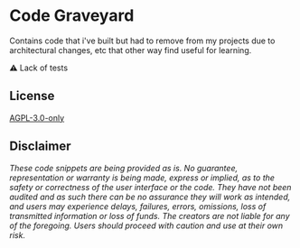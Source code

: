 # Code Graveyard

Contains code that i've built but had to remove from my projects due to architectural changes, etc that other way find useful for learning.

:warning: Lack of tests 

## License
[AGPL-3.0-only](https://github.com/abrandec/code-graveyard/blob/master/LICENSE)

## Disclaimer
_These code snippets are being provided as is. No guarantee, representation or warranty is being made, express or implied, as to the safety or correctness of the user interface or the code. They have not been audited and as such there can be no assurance they will work as intended, and users may experience delays, failures, errors, omissions, loss of transmitted information or loss of funds. The creators are not liable for any of the foregoing. Users should proceed with caution and use at their own risk._

